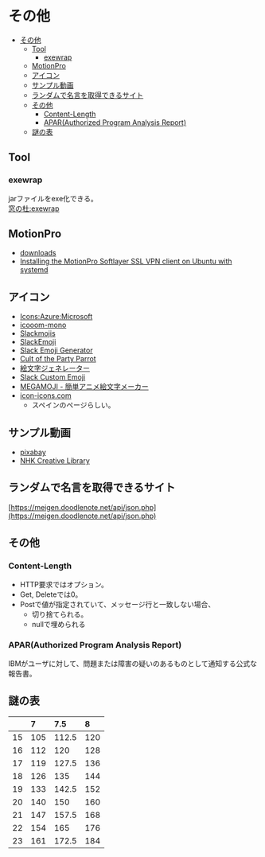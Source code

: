 # その他

- [その他](#その他)
  - [Tool](#tool)
    - [exewrap](#exewrap)
  - [MotionPro](#motionpro)
  - [アイコン](#アイコン)
  - [サンプル動画](#サンプル動画)
  - [ランダムで名言を取得できるサイト](#ランダムで名言を取得できるサイト)
  - [その他](#その他-1)
    - [Content-Length](#content-length)
    - [APAR(Authorized Program Analysis Report)](#aparauthorized-program-analysis-report)
  - [謎の表](#謎の表)

## Tool

### exewrap

jarファイルをexe化できる。  
[窓の杜:exewrap](https://forest.watch.impress.co.jp/library/software/exewrap/)

## MotionPro

- [downloads](https://support.arraynetworks.net/prx/001/http/supportportal.arraynetworks.net/downloads/downloads.html)
- [Installing the MotionPro Softlayer SSL VPN client on Ubuntu with systemd](https://faridrener.com/2018/04/10/Softlayer-SSL-VPN-Ubuntu.html)

## アイコン

- [Icons:Azure:Microsoft](https://azure.microsoft.com/en-us/patterns/styles/glyphs-icons/)
- [icooom-mono](https://icooon-mono.com/about-icoon-mono/)
- [Slackmojis](https://slackmojis.com/)
- [SlackEmoji](https://slackemoji.com/)
- [Slack Emoji Generator](https://slackemojigen.com/)
- [Cult of the Party Parrot](https://cultofthepartyparrot.com/)
- [絵文字ジェネレーター](https://emoji-gen.ninja/)
- [Slack Custom Emoji](https://slack-emoji.webflow.io/)
- [MEGAMOJI - 簡単アニメ絵文字メーカー](https://zk-phi.github.io/MEGAMOJI/)
- [icon-icons.com](https://icon-icons.com/ja/)
  - スペインのページらしい。

## サンプル動画

- [pixabay](https://pixabay.com/ja/videos/)
- [NHK Creative Library](http://www.nhk.or.jp/archives/creative/)

## ランダムで名言を取得できるサイト

[https://meigen.doodlenote.net/api/json.php](https://meigen.doodlenote.net/api/json.php)

## その他

### Content-Length

- HTTP要求ではオプション。
- Get, Deleteでは0。
- Postで値が指定されていて、メッセージ行と一致しない場合、
  - 切り捨てられる。
  - nullで埋められる

### APAR(Authorized Program Analysis Report)

IBMがユーザに対して、問題または障害の疑いのあるものとして通知する公式な報告書。

## 謎の表

||7|7.5|8|
|:--|:--|:--|:--|
|15|105|112.5|120|
|16|112|120|128|
|17|119|127.5|136|
|18|126|135|144|
|19|133|142.5|152|
|20|140|150|160|
|21|147|157.5|168|
|22|154|165|176|
|23|161|172.5|184|

